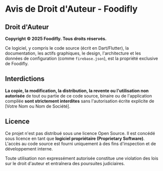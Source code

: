 # Avis de Droit d'Auteur - Foodifly

## Droit d'Auteur

**Copyright © 2025 Foodifly. Tous droits réservés.**

Ce logiciel, y compris le code source (écrit en Dart/Flutter), la documentation, les actifs graphiques, le design, l'architecture et les données de configuration (comme `firebase.json`), est la propriété exclusive de Foodifly.

## Interdictions

**La copie, la modification, la distribution, la revente ou l'utilisation non autorisée** de tout ou partie de ce code source, binaire ou de l'application compilée **sont strictement interdites** sans l'autorisation écrite explicite de [Votre Nom ou Nom de Société].

## Licence

Ce projet n'est pas distribué sous une licence Open Source. Il est concédé sous licence en tant que **logiciel propriétaire (Proprietary Software)**. L'accès au code source est fourni uniquement à des fins d'inspection et de développement interne.

Toute utilisation non expressément autorisée constitue une violation des lois sur le droit d'auteur et entraînera des poursuites judiciaires.